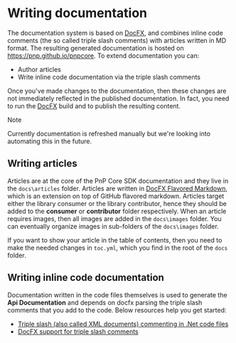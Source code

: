 # Writing documentation

The documentation system is based on [DocFX](https://dotnet.github.io/docfx/), and combines inline code comments (the so called triple slash comments) with articles written in MD format. The resulting generated documentation is hosted on https://pnp.github.io/pnpcore. To extend documentation you can:

- Author articles
- Write inline code documentation via the triple slash comments

Once you've made changes to the documentation, then these changes are not immediately reflected in the published documentation. In fact, you need to run the [DocFX](https://dotnet.github.io/docfx/) build and to publish the resulting content.

> [!Note]
> Currently documentation is refreshed manually but we're looking into automating this in the future.

## Writing articles

Articles are at the core of the PnP Core SDK documentation and they live in the `docs\articles` folder. Articles are written in [DocFX Flavored Markdown](https://dotnet.github.io/docfx/spec/docfx_flavored_markdown.html?tabs=tabid-1%2Ctabid-a), which is an extension on top of GitHub flavored markdown. Articles target either the library consumer or the library contributor, hence they should be added to the **consumer** or **contributor** folder respectively. When an article requires images, then all images are added in the `docs\images` folder. You can eventually organize images in sub-folders of the `docs\images` folder.

If you want to show your article in the table of contents, then you need to make the needed changes in `toc.yml`, which you find in the root of the `docs` folder.

## Writing inline code documentation

Documentation written in the code files themselves is used to generate the **Api Documentation** and depends on docfx parsing the triple slash comments that you add to the code. Below resources help you get started:

- [Triple slash (also called XML documents) commenting in .Net code files](https://docs.microsoft.com/en-us/dotnet/csharp/programming-guide/xmldoc/)
- [DocFX support for triple slash comments](https://dotnet.github.io/docfx/spec/triple_slash_comments_spec.html)
